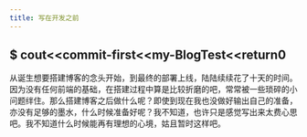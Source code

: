 ```yaml
---
title: 写在开发之前
---
```

$ cout<<commit-first<<my-BlogTest<<return0
---
从诞生想要搭建博客的念头开始，到最终的部署上线，陆陆续续花了十天的时间。因为没有任何前端的基础，在搭建过程中算是比较折磨的吧，常常被一些琐碎的小问题绊住。那么搭建博客之后做什么呢？即使到现在我也没做好输出自己的准备，亦没有足够的墨水，什么时候准备好呢？我不知道，也许只是感觉写出来太费心思吧。我不知道什么时候能再有理想的心境，姑且暂时这样吧。